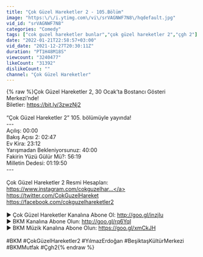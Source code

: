 ```yaml
---
title: "Çok Güzel Hareketler 2 - 105.Bölüm"
image: "https:\/\/i.ytimg.com\/vi\/srVAGNWF7N8\/hqdefault.jpg"
vid_id: "srVAGNWF7N8"
categories: "Comedy"
tags: ["cok guzel hareketler bunlar","çok güzel hareketler 2","çgh 2"]
date: "2022-01-21T22:58:57+03:00"
vid_date: "2021-12-27T20:30:11Z"
duration: "PT1H48M18S"
viewcount: "3240477"
likeCount: "31392"
dislikeCount: ""
channel: "Çok Güzel Hareketler"
---
```

{% raw %}Çok Güzel Hareketler 2, 30 Ocak’ta Bostancı Gösteri Merkezi’nde!<br />Biletler: <a rel="nofollow" target="blank" href="https://bit.ly/3zwzNj2">https://bit.ly/3zwzNj2</a><br /><br />“Çok Güzel Hareketler 2” 105. bölümüyle yayında!<br />---<br />Açılış: 00:00<br />Bakış Açısı 2: 02:47<br />Ev Kira: 23:12<br />Yarışmadan Bekleniyorsunuz: 40:00<br />Fakirin Yüzü Gülür Mü?: 56:19<br />Milletin Dedesi: 01:19:50<br />---<br /><br />Çok Güzel Hareketler 2 Resmi Hesapları:<br /><a rel="nofollow" target="blank" href="https://www.instagram.com/cokguzelhar...">https://www.instagram.com/cokguzelhar...</a><br /><a rel="nofollow" target="blank" href="https://twitter.com/CokGuzelHareket">https://twitter.com/CokGuzelHareket</a><br /><a rel="nofollow" target="blank" href="https://facebook.com/cokguzelhareketler2">https://facebook.com/cokguzelhareketler2</a><br /><br />► Çok Güzel Hareketler Kanalına Abone Ol: <a rel="nofollow" target="blank" href="http://goo.gl/inzjIu">http://goo.gl/inzjIu</a><br />► BKM Kanalına Abone Olun: <a rel="nofollow" target="blank" href="http://goo.gl/rq6Yql">http://goo.gl/rq6Yql</a><br />► BKM Müzik Kanalına Abone Olun: <a rel="nofollow" target="blank" href="https://goo.gl/xmCkJH">https://goo.gl/xmCkJH</a><br /><br />#BKM #ÇokGüzelHareketler2 #YılmazErdoğan #BeşiktaşKültürMerkezi #BKMMutfak #Çgh2{% endraw %}
